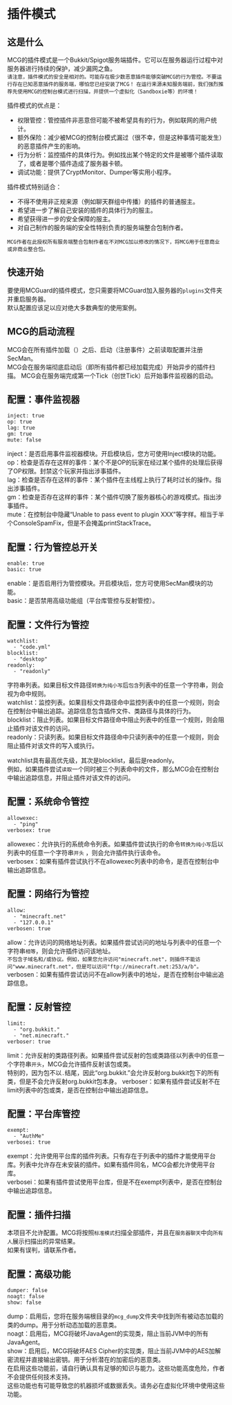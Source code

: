 # 插件模式

## 这是什么

MCG的插件模式是一个Bukkit/Spigot服务端插件。它可以在服务器运行过程中对服务器进行持续的保护，减少漏网之鱼。  
`请注意，插件模式的安全是相对的。可能存在极少数恶意插件能够突破MCG的行为管控。不要运行存在已知恶意插件的服务端，哪怕您已经安装了MCG！`
`在运行来源未知服务端前，我们强烈推荐先使用MCG的控制台模式进行扫描，并提供一个虚拟化（Sandboxie等）的环境！`

插件模式的优点是：

- 权限管控：管控插件非恶意但可能不被希望具有的行为，例如联网的用户统计。
- 额外保险：减少被MCG的控制台模式漏过（很不幸，但是这种事情可能发生）的恶意插件产生的影响。
- 行为分析：监控插件的具体行为。例如找出某个特定的文件是被哪个插件读取了，或者是哪个插件造成了服务器卡顿。
- 调试功能：提供了CryptMonitor、Dumper等实用小程序。

插件模式特别适合：

- 不得不使用非正规来源（例如聊天群组中传播）的插件的普通服主。
- 希望进一步了解自己安装的插件的具体行为的服主。
- 希望获得进一步的安全保障的服主。
- 对自己制作的服务端的安全性特别负责的服务端整合包制作者。

`MCG作者在此授权所有服务端整合包制作者在不对MCG加以修改的情况下，将MCG用于任意商业或非商业整合包。`

## 快速开始

要使用MCGuard的插件模式，您只需要将MCGuard加入服务器的`plugins`文件夹并重启服务器。  
默认配置应该足以应对绝大多数典型的使用案例。

## MCG的启动流程

MCG会在所有插件加载（<cinit>）之后、启动（注册事件）之前读取配置并注册SecMan。  
MCG会在服务端彻底启动后（即所有插件都已经加载完成）开始异步的插件扫描。
MCG会在服务端完成第一个Tick（创世Tick）后开始事件监视器的启动。

## 配置：事件监视器

```
inject: true
op: true
lag: true
gm: true
mute: false
```

inject：是否启用事件监视器模块。开启模块后，您方可使用Inject模块的功能。  
op：检查是否存在这样的事件：某个不是OP的玩家在经过某个插件的处理后获得了OP权限。封禁这个玩家并指出涉事插件。  
lag：检查是否存在这样的事件：某个插件在主线程上执行了耗时过长的操作。指出涉事插件。  
gm：检查是否存在这样的事件：某个插件切换了服务器核心的游戏模式。指出涉事插件。  
mute：在控制台中隐藏“Unable to pass event to plugin XXX”等字样。相当于半个ConsoleSpamFix，但是不会掩盖printStackTrace。

## 配置：行为管控总开关

```
enable: true
basic: true
```

enable：是否启用行为管控模块。开启模块后，您方可使用SecMan模块的功能。  
basic：是否禁用高级功能组（平台库管控与反射管控）。

## 配置：文件行为管控

```
watchlist:
  - "code.yml"
blocklist:
  - "desktop"
readonly:
  - "readonly"
```

字符串列表。如果目标文件路径`转换为纯小写`后`包含`列表中的任意一个字符串，则会视为命中规则。  
watchlist：监控列表。如果目标文件路径命中监控列表中的任意一个规则，则会在控制台中输出追踪。追踪信息包含插件文件、类路径与具体的行为。  
blocklist：阻止列表。如果目标文件路径命中阻止列表中的任意一个规则，则会阻止插件对该文件的访问。  
readonly：只读列表。如果目标文件路径命中只读列表中的任意一个规则，则会阻止插件对该文件的写入或执行。

watchlist具有最高优先级，其次是blocklist，最后是readonly。  
例如，如果插件尝试`读取`一个同时被三个列表命中的文件，那么MCG会在控制台中输出追踪信息，并阻止插件对该文件的访问。

## 配置：系统命令管控

```
allowexec:
  - "ping"
verbosex: true
```

allowexec：允许执行的系统命令列表。如果插件尝试执行的命令`转换为纯小写`后以列表中的任意一个字符串`开头`
，则会允许插件执行该命令。  
verbosex：如果有插件尝试执行不在allowexec列表中的命令，是否在控制台中输出追踪信息。

## 配置：网络行为管控

```
allow:
  - "minecraft.net"
  - "127.0.0.1"
verbosen: true
```

allow：允许访问的网络地址列表。如果插件尝试访问的地址与列表中的任意一个字符串`相等`，则会允许插件访问该地址。  
`不包含子域名和/或协议。例如，如果您允许访问"minecraft.net"，则插件不能访问"www.minecraft.net"，但是可以访问"ftp://minecraft.net:253/a/b"。`
verbosen：如果有插件尝试访问不在allow列表中的地址，是否在控制台中输出追踪信息。

## 配置：反射管控

```
limit:
  - "org.bukkit."
  - "net.minecraft."
verboser: true
```

limit：允许反射的类路径列表。如果插件尝试反射的包或类路径以列表中的任意一个字符串`开头`，MCG会允许插件反射该包或类。  
特别的，因为包不以`.`结尾，因此“org.bukkit.”会允许反射org.bukkit包下的所有类，但是不会允许反射org.bukkit包本身。
verboser：如果有插件尝试反射不在limit列表中的包或类，是否在控制台中输出追踪信息。

## 配置：平台库管控

```
exempt:
  - "AuthMe"
verbosei: true
```

exempt：允许使用平台库的插件列表。只有存在于列表中的插件才能使用平台库。列表中允许存在未安装的插件。如果有插件同名，MCG会都允许使用平台库。  
verbosei：如果有插件尝试使用平台库，但是不在exempt列表中，是否在控制台中输出追踪信息。

## 配置：插件扫描

本项目不允许配置。MCG将按照`标准模式`扫描全部插件，并且在`服务器聊天`中向`所有人`展示扫描出的异常结果。  
如果有误判，请联系作者。

## 配置：高级功能

```
dumper: false
noagt: false
show: false
```

dump：启用后，您将在服务端根目录的`mcg_dump`文件夹中找到所有被动态加载的类的dump。用于分析动态加载的恶意类。  
noagt：启用后，MCG将破坏JavaAgent的实现类，阻止当前JVM中的所有JavaAgent。  
show：启用后，MCG将破坏AES Cipher的实现类，阻止当前JVM中的AES加解密流程并直接输出密钥。用于分析潜在的加密后的恶意类。  
在启用这些功能前，请自行确认具有足够的知识与能力。这些功能高度危险，作者不会提供任何技术支持。  
这些功能也有可能导致您的机器损坏或数据丢失。请务必在虚拟化环境中使用这些功能。  
